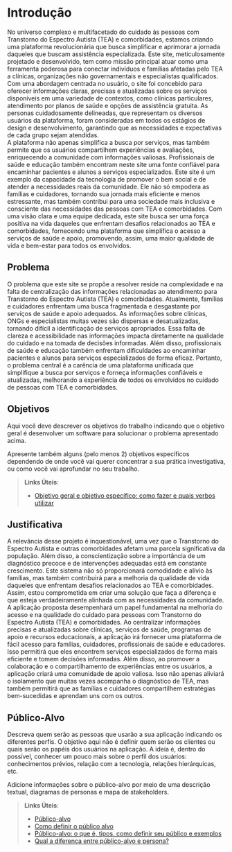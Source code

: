 # Introdução

No universo complexo e multifacetado do cuidado às pessoas com Transtorno do Espectro Autista (TEA) e comorbidades, estamos criando uma plataforma revolucionária que busca simplificar e aprimorar a jornada daqueles que buscam assistência especializada. Este site, meticulosamente projetado e desenvolvido, tem como missão principal atuar como uma ferramenta poderosa para conectar indivíduos e famílias afetadas pelo TEA a clínicas, organizações não governamentais e especialistas qualificados. 
Com uma abordagem centrada no usuário, o site foi concebido para oferecer informações claras, precisas e atualizadas sobre os serviços disponíveis em uma variedade de contextos, como clínicas particulares, atendimento por planos de saúde e opções de assistência gratuita. As personas cuidadosamente delineadas, que representam os diversos usuários da plataforma, foram consideradas em todos os estágios de design e desenvolvimento, garantindo que as necessidades e expectativas de cada grupo sejam atendidas.  
A plataforma não apenas simplifica a busca por serviços, mas também permite que os usuários compartilhem experiências e avaliações, enriquecendo a comunidade com informações valiosas. Profissionais de saúde e educação também encontram neste site uma fonte confiável para encaminhar pacientes e alunos a serviços especializados. 
Este site é um exemplo da capacidade da tecnologia de promover o bem social e de atender a necessidades reais da comunidade. Ele não só empodera as famílias e cuidadores, tornando sua jornada mais eficiente e menos estressante, mas também contribui para uma sociedade mais inclusiva e consciente das necessidades das pessoas com TEA e comorbidades. 
Com uma visão clara e uma equipe dedicada, este site busca ser uma força positiva na vida daqueles que enfrentam desafios relacionados ao TEA e comorbidades, fornecendo uma plataforma que simplifica o acesso a serviços de saúde e apoio, promovendo, assim, uma maior qualidade de vida e bem-estar para todos os envolvidos. 

## Problema

O problema que este site se propõe a resolver reside na complexidade e na falta de centralização das informações relacionadas ao atendimento para Transtorno do Espectro Autista (TEA) e comorbidades. Atualmente, famílias e cuidadores enfrentam uma busca fragmentada e desgastante por serviços de saúde e apoio adequados. As informações sobre clínicas, ONGs e especialistas muitas vezes são dispersas e desatualizadas, tornando difícil a identificação de serviços apropriados. 
Essa falta de clareza e acessibilidade nas informações impacta diretamente na qualidade do cuidado e na tomada de decisões informadas. Além disso, profissionais de saúde e educação também enfrentam dificuldades ao encaminhar pacientes e alunos para serviços especializados de forma eficaz. 
Portanto, o problema central é a carência de uma plataforma unificada que simplifique a busca por serviços e forneça informações confiáveis e atualizadas, melhorando a experiência de todos os envolvidos no cuidado de pessoas com TEA e comorbidades. 

## Objetivos

Aqui você deve descrever os objetivos do trabalho indicando que o objetivo geral é desenvolver um software para solucionar o problema apresentado acima. 

Apresente também alguns (pelo menos 2) objetivos específicos dependendo de onde você vai querer concentrar a sua prática investigativa, ou como você vai aprofundar no seu trabalho.
 
> **Links Úteis**:
> - [Objetivo geral e objetivo específico: como fazer e quais verbos utilizar](https://blog.mettzer.com/diferenca-entre-objetivo-geral-e-objetivo-especifico/)

## Justificativa

A relevância desse projeto é inquestionável, uma vez que o Transtorno do Espectro Autista e outras comorbidades afetam uma parcela significativa da população. Além disso, a conscientização sobre a importância de um diagnóstico precoce e de intervenções adequadas está em constante crescimento. Este sistema não só proporcionará comodidade e alívio às famílias, mas também contribuirá para a melhoria da qualidade de vida daqueles que enfrentam desafios relacionados ao TEA e comorbidades. Assim, estou comprometida em criar uma solução que faça a diferença e que esteja verdadeiramente alinhada com as necessidades da comunidade. 
A aplicação proposta desempenhará um papel fundamental na melhoria do acesso e na qualidade do cuidado para pessoas com Transtorno do Espectro Autista (TEA) e comorbidades. Ao centralizar informações precisas e atualizadas sobre clínicas, serviços de saúde, programas de apoio e recursos educacionais, a aplicação irá fornecer uma plataforma de fácil acesso para famílias, cuidadores, profissionais de saúde e educadores. Isso permitirá que eles encontrem serviços especializados de forma mais eficiente e tomem decisões informadas. 
Além disso, ao promover a colaboração e o compartilhamento de experiências entre os usuários, a aplicação criará uma comunidade de apoio valiosa. Isso não apenas aliviará o isolamento que muitas vezes acompanha o diagnóstico de TEA, mas também permitirá que as famílias e cuidadores compartilhem estratégias bem-sucedidas e aprendam uns com os outros.

## Público-Alvo

Descreva quem serão as pessoas que usarão a sua aplicação indicando os diferentes perfis. O objetivo aqui não é definir quem serão os clientes ou quais serão os papéis dos usuários na aplicação. A ideia é, dentro do possível, conhecer um pouco mais sobre o perfil dos usuários: conhecimentos prévios, relação com a tecnologia, relações
hierárquicas, etc.

Adicione informações sobre o público-alvo por meio de uma descrição textual, diagramas de personas e mapa de stakeholders.

> **Links Úteis**:
> - [Público-alvo](https://blog.hotmart.com/pt-br/publico-alvo/)
> - [Como definir o público alvo](https://exame.com/pme/5-dicas-essenciais-para-definir-o-publico-alvo-do-seu-negocio/)
> - [Público-alvo: o que é, tipos, como definir seu público e exemplos](https://klickpages.com.br/blog/publico-alvo-o-que-e/)
> - [Qual a diferença entre público-alvo e persona?](https://rockcontent.com/blog/diferenca-publico-alvo-e-persona/)
